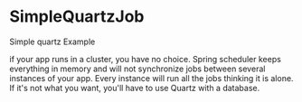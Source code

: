 # SimpleQuartzJob
Simple quartz Example

if your app runs in a cluster, you have no choice. Spring scheduler keeps everything in memory and will not synchronize jobs between several instances of your app. Every instance will run all the jobs thinking it is alone. If it's not what you want, you'll have to use Quartz with a database. 
